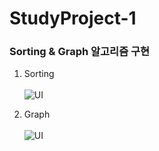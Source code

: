# StudyProject-1
### Sorting &amp; Graph 알고리즘 구현 <br/>
1. Sorting<br/><br/>
![UI](https://user-images.githubusercontent.com/76520025/116522734-7b694700-a910-11eb-9317-0ba433eca198.JPG)

2. Graph<br/><br/>
![UI](https://user-images.githubusercontent.com/76520025/116522756-82905500-a910-11eb-8974-8aacd9a8b6da.JPG)<br/><br/>

